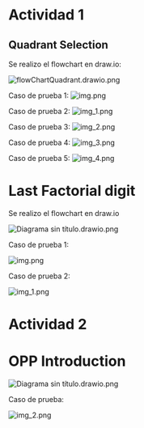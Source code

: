 # Actividad 1

## Quadrant Selection
Se realizo el flowchart en draw.io:

![flowChartQuadrant.drawio.png](src/QuadrantSelection/flowchart/flowChartQuadrant.drawio.png)

Caso de prueba 1: 
![img.png](src/img.png)

Caso de prueba 2:
![img_1.png](src/img_1.png)

Caso de prueba 3:
![img_2.png](src/img_2.png)

Caso de prueba 4:
![img_3.png](src/img_3.png)

Caso de prueba 5:
![img_4.png](src/img_4.png)

# Last Factorial digit

Se realizo el flowchart en draw.io

![Diagrama sin título.drawio.png](src/LastFactorialDigit/flowchart/Diagrama%20sin%20t%C3%ADtulo.drawio.png)

Caso de prueba 1:

![img.png](img.png)

Caso de prueba 2:

![img_1.png](img_1.png)

# Actividad 2

# OPP Introduction

![Diagrama sin título.drawio.png](src/CalculateAreaAndPerimeter/ClassChart/Diagrama%20sin%20t%C3%ADtulo.drawio.png)

Caso de prueba:

![img_2.png](img_2.png)


